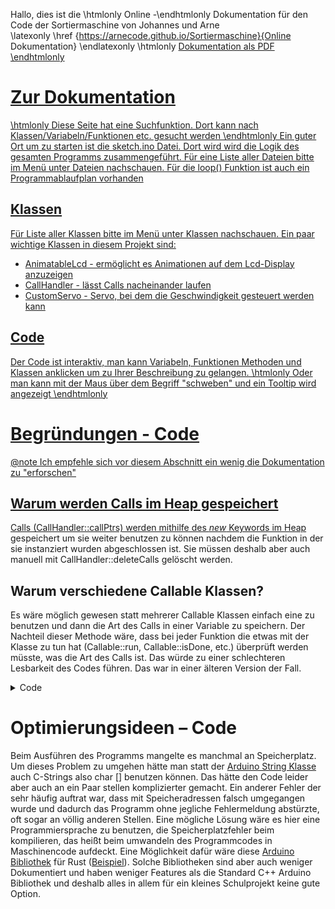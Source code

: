 Hallo, dies ist die \htmlonly Online -\endhtmlonly Dokumentation für den Code der Sortiermaschine von Johannes und Arne   
\latexonly \href {https://arnecode.github.io/Sortiermaschine}{Online Dokumentation} \endlatexonly
\htmlonly <a href="https://arnecode.github.io/Sortiermaschine/refman.pdf">Dokumentation als PDF \endhtmlonly
# Zur Dokumentation
\htmlonly Diese Seite hat eine Suchfunktion. Dort kann nach Klassen/Variabeln/Funktionen etc. gesucht werden  \endhtmlonly
Ein guter Ort um zu starten ist die sketch.ino Datei. Dort wird wird die Logik des gesamten Programms zusammengeführt. Für eine Liste aller Dateien bitte im Menü unter Dateien nachschauen.
Für die loop() Funktion ist auch ein Programmablaufplan vorhanden
## Klassen
Für Liste aller Klassen bitte im Menü unter Klassen nachschauen. 
Ein paar wichtige Klassen in diesem Projekt sind:
- AnimatableLcd - ermöglicht es Animationen auf dem Lcd-Display anzuzeigen
- CallHandler - lässt Calls nacheinander laufen
- CustomServo - Servo, bei dem die Geschwindigkeit gesteuert werden kann  
## Code
Der Code ist interaktiv, man kann Variabeln, Funktionen Methoden und Klassen anklicken um zu Ihrer Beschreibung zu gelangen. \htmlonly Oder man kann mit der Maus über dem Begriff "schweben" und ein Tooltip wird angezeigt \endhtmlonly

# Begründungen - Code 
@note Ich empfehle sich vor diesem Abschnitt ein wenig die Dokumentation zu "erforschen"

## Warum werden Calls im Heap gespeichert
Calls (CallHandler::callPtrs) werden mithilfe des *new* Keywords im <a href="https://www.geeksforgeeks.org/stack-vs-heap-memory-allocation/" target="_blank">Heap</a> gespeichert um sie weiter benutzen zu können nachdem die Funktion in der sie instanziert wurden abgeschlossen ist. Sie müssen deshalb aber auch manuell mit CallHandler::deleteCalls gelöscht werden.
## Warum verschiedene Callable Klassen? 

Es wäre möglich gewesen statt mehrerer Callable Klassen einfach eine zu benutzen und dann die Art des Calls in einer Variable zu speichern. Der Nachteil dieser Methode wäre, dass bei jeder Funktion die etwas mit der Klasse zu tun hat (Callable::run, Callable::isDone, etc.) überprüft werden müsste, was die Art des Calls ist. Das würde zu einer schlechteren Lesbarkeit des Codes führen. Das war in einer älteren Version der Fall.
<details>
<summary>Code</summary>
\code{.cpp}
class LcdHandler {
  public:
    enum AnimType {
      DOT,
      LOADING,
      NO_ANIMATION
    };
    struct LcdString {
      long duration;
      AnimType animType;
      String text;
      LcdString(String text, long duration, AnimType animType = NO_ANIMATION): text(text), duration(duration), animType(animType) {}
      operator String() const {
        return text;
      }
    };
    bool running = false;
  private:
    LcdString * currString;
    long t;
    LcdString * lastString;
    LcdString * lcdStrings;
    long stepDuration;
    long lastRefresh;
    void( * callback)(); //function pointer
  public:
    ~LcdHandler() {
      delete[] lcdStrings;
    }
    void init() {
      lcd.init();
      lcd.backlight();
      lcd.createChar(0, loading_empty_c);
      lcd.createChar(1, loading_full_c);
    }
    void setStrings(LcdString newLcdStrings[], size_t numStrings, void( * newCallback)() = NULL, int newStepDuration = 1000) {
      delete[] lcdStrings; //Speicherplatz frei machen
      lcdStrings = newLcdStrings;
      currString = newLcdStrings;
      lastString = newLcdStrings + numStrings - 1;
      t = millis();
      stepDuration = newStepDuration;
      lastRefresh = millis();
      running = true;
      callback = newCallback;
      prepareAnimation(currString);
    }
    void prepareAnimation(LcdString* currString) {
      switch (currString->animType) {
        case LOADING:
          stepDuration = currString->duration / 9;
          if (currString->text.length() > 16) {
            Serial.print("text given for loading animation is to long, text: ");
            Serial.println(*currString);
          }
          printCentered(*currString);
          lcd.setCursor(LOADING_BAR_OFFSET, 1);
          for (int i = 0; i < 8; i++) {
            lcd.write(0);
          }
          lcd.print("0% ");
          break;
        case DOT:
          printPretty(currString->text + String("   "));
          break;
        default:
          printPretty(*currString);
      }
    }
    void printCentered(String text, int length = -1, int row = 0) { //length<=16
      if (length == -1) {
        length = text.length();
      }
      int offset = (16 - length) / 2; //rundet immer ab, da int
      lcd.setCursor(offset, row);
      lcd.print(text);
    }
    void printPretty(String text) { //handelt zeilenumbrüche und schreibt zentriert
      lcd.clear();
      int length = text.length();
      if (length <= 16) {
        printCentered(text, length);
        return 0;
      }
      int spacePos = -1;
      for (int i = 15; i >= 0; i--) {
        if (text[i] == ' ') {
          spacePos = i;
          break;
        }
      }
      String row1, row2;
      if (spacePos != -1) {
        row1 = text.substring(0, spacePos);
        row2 = text.substring(spacePos + 1);
      } else {
        row1 = text.substring(0, 16);
        row2 = text.substring(16);
      }
      printCentered(row1, row1.length(), 0);
      printCentered(row2, row2.length(), 1);
    }
    void printAnimated() {
      long time = millis();
      AnimType type = currString->animType;
      if (type == DOT) {
        if ((time - lastRefresh) < stepDuration) {
          return;
        }
        lastRefresh = time;
        int numDots = ((time - t) / stepDuration) % 4;
        char dots[4];
        for (int i = 0; i < 3; i++) {
          if (i < numDots) {
            dots[i] = '.';
          } else {
            dots[i] = ' ';
          }
        }
        dots[3] = '\0';
        printPretty(currString->text + dots);
      } else if (type == LOADING) {
        short percent = (time - t) * 100 / currString->duration;
        if (time - lastRefresh > stepDuration) {
          short nToFill = percent * 8 / 100;
          if (nToFill == 0) {
            return;
          }
          lcd.setCursor(nToFill + LOADING_BAR_OFFSET - 1, 1);
          lcd.write(1);
          lastRefresh = time;
        }
        lcd.setCursor(8 + LOADING_BAR_OFFSET, 1);
        lcd.print(percent);
        lcd.print("%");
      } else {
        Serial.println("unknown animation type");
      }
    }
    void animate() {
      if (!running) {
        return;
      }
      int timePassed = millis() - t;
      if (timePassed > currString -> duration) {
        if (currString + 1 > lastString) {
          running = false;
          if (callback != NULL) {
            callback();
          }
          return;
        }
        currString++;
        t = millis();
        prepareAnimation(currString);
        return;
      }
      if (currString->animType == NO_ANIMATION) {
        return;
      }
      printAnimated();
    }
};
\endcode
</details>
 

# Optimierungsideen – Code 

Beim Ausführen des Programms mangelte es manchmal an Speicherplatz. Um dieses Problem zu umgehen hätte man statt der [Arduino String Klasse](https://www.arduino.cc/reference/de/language/variables/data-types/stringobject/) auch C-Strings also char [] benutzen können. Das hätte den Code leider aber auch an ein Paar stellen komplizierter gemacht. Ein anderer Fehler der sehr häufig auftrat war, dass mit Speicheradressen falsch umgegangen wurde und dadurch das Programm ohne jegliche Fehlermeldung abstürzte, oft sogar an völlig anderen Stellen. Eine mögliche Lösung wäre es hier eine Programmiersprache zu benutzen, die Speicherplatzfehler beim kompilieren, das heißt beim umwandeln des Programmcodes in Maschinencode aufdeckt. Eine Möglichkeit dafür wäre diese [Arduino Bibliothek](https://github.com/Rahix/avr-hal) für Rust ([Beispiel](https://creativcoder.dev/rust-on-arduino-uno)). Solche Bibliotheken sind aber auch weniger Dokumentiert und haben weniger Features als die Standard C++ Arduino Bibliothek und deshalb alles in allem für ein kleines Schulprojekt keine gute Option. 